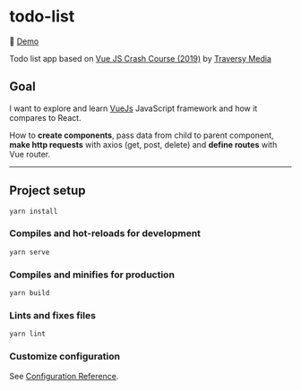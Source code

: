 # todo-list

:rocket: [Demo](https://todo-list-vue2.vercel.app/#/)

Todo list app based on [Vue JS Crash Course (2019)](https://youtu.be/Wy9q22isx3U) by [Traversy Media](https://www.youtube.com/channel/UC29ju8bIPH5as8OGnQzwJyA)

## Goal

I want to explore and learn [VueJs](https://vuejs.org/) JavaScript framework and how it compares to React. 

How to **create components**, pass data from child to parent component, **make http requests** with axios (get, post, delete) and **define routes** with Vue router.

---

## Project setup
```
yarn install
```

### Compiles and hot-reloads for development
```
yarn serve
```

### Compiles and minifies for production
```
yarn build
```

### Lints and fixes files
```
yarn lint
```

### Customize configuration
See [Configuration Reference](https://cli.vuejs.org/config/).
